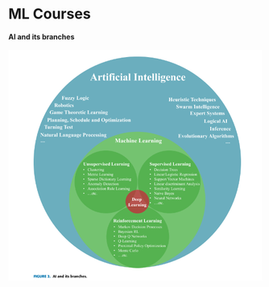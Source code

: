 # ML Courses

#### AI and its branches

![Tong, W., Hussain, A., Bo, W. X., &amp; Maharjan, S. \(2019\). Artificial Intelligence for Vehicle-To-Everything: A Survey. IEEE Access](../../.gitbook/assets/image%20%288%29.png)



